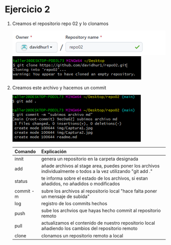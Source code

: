# Ejercicio 2

1. Creamos el repositorio repo 02 y lo clonamos

    ![img1](img/Captura1.jpg)
    ![img2](img/Captura2.jpg)

2. Creamos este archivo y hacemos un commit
   
   ![img3](img/Captura3.png)

    |Comando |Explicación |
    |:--- |:---- |
    |innit| genera un repositorio en la carpeta designada |
    | add | añade archivos al stage area, puedes poner los archivos individualmente o todos a la vez utilizando "git add ." |
    | status| te informa sobre el estado de los archivos, si estan añadidos, no añadidos o modificados|
    |commit -m| subre los archivos al repositorio local "hace falta poner un mensaje de subida" |
    |log| registro de los commits hechos |
    |push| sube los archvios que hayas hecho commit al repositorio remoto |
    |pull| actualizamos el contenido de nuestro repositorio local añadiendo los cambios del repositorio remoto |
    |clone| clonamos un repositorio remoto a local |